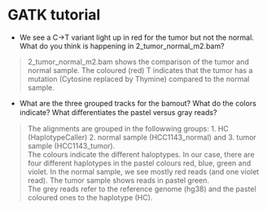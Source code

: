 # GATK tutorial  
*  We see a C→T variant light up in red for the tumor but not the normal. What do you think is happening in 2_tumor_normal_m2.bam?  
> 2_tumor_normal_m2.bam shows the comparison of the tumor and normal sample. The coloured (red) T indicates that the tumor has a mutation (Cytosine replaced by Thymine) compared to the normal sample.
*  What are the three grouped tracks for the bamout? 
What do the colors indicate? 
What diﬀerentiates the pastel versus gray reads?
> The alignments are grouped in the followwing groups: 1. HC (HaplotypeCaller) 2. normal sample (HCC1143_normal) and 3. tumor sample (HCC1143_tumor).  
> The colours indicate the different haloptypes. In our case, there are four different haplotypes in the pastel colours red, blue, green and violet. In the normal sample, we see mostly red reads (and one violet read). The tumor sample shows reads in pastel green.  
> The grey reads refer to the reference genome (hg38) and the pastel coloured ones to the haplotype (HC). 
